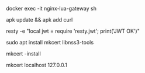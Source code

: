 
docker exec -it nginx-lua-gateway sh

apk update && apk add curl

resty -e "local jwt = require 'resty.jwt'; print('JWT OK')"


sudo apt install mkcert libnss3-tools

mkcert -install

mkcert localhost 127.0.0.1


